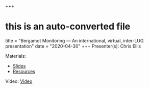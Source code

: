 +++
# this is an auto-converted file
title = "Bergamot Monitoring — An international, virtual, inter-LUG presentation"
date = "2020-04-30"
+++
Presenter(s): Chris Ellis

Materials:
* [Slides](/presentation_materials/Bergamot_Monitoring___An_international__virtual__inter_LUG_presentation--2020-04-30/bergamot.pdf)
* [
Resources](https://bergamot-monitoring.org/getit)

Video: [Video](https://www.youtube.com/watch?v=jiuBKketjWE)
